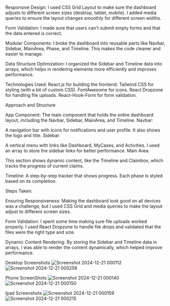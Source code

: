 Responsive Design:
I used CSS Grid Layout to make sure the dashboard adjusts to different screen sizes (desktop, tablet, mobile).
I added media queries to ensure the layout changes smoothly for different screen widths.

Form Validation:
I made sure that users can't submit empty forms and that the data entered is correct.

Modular Components:
I broke the dashboard into reusable parts like Navbar, Sidebar, MainArea, Phase, and Timeline. This makes the code cleaner and easier to manage.

Data Structure Optimization:
I organized the Sidebar and Timeline data into arrays, which helps in rendering elements more efficiently and improves performance.

Technologies Used:
React.js for building the frontend.
Tailwind CSS for styling (with a bit of custom CSS).
FontAwesome for icons.
React Dropzone for handling file uploads.
React-Hook-Form for form validation.

Approach and Structure

App Component:
The main component that holds the entire dashboard layout, including the Navbar, Sidebar, MainArea, and Timeline.
Navbar:

A navigation bar with icons for notifications and user profile. It also shows the logo and title.
Sidebar:

A vertical menu with links like Dashboard, MyCases, and Activities. I used an array to store the sidebar links for better performance.
Main Area:

This section shows dynamic content, like the Timeline and Claimbox, which tracks the progress of current claims.

Timeline:
A step-by-step tracker that shows progress. Each phase is styled based on its completion.

Steps Taken:

Ensuring Responsiveness:
Making the dashboard look good on all devices was a challenge, but I used CSS Grid and media queries to make the layout adjust to different screen sizes.

Form Validation:
I spent some time making sure file uploads worked properly. I used React Dropzone to handle file drops and validated that the files were the right type and size.

Dynamic Content Rendering:
By storing the Sidebar and Timeline data in arrays, I was able to render the content dynamically, which helped improve performance.

Desktop Screenshots
![Screenshot 2024-12-21 000112](https://github.com/user-attachments/assets/57883178-4e83-465f-be54-7a40c7dfef61)
![Screenshot 2024-12-21 000256](https://github.com/user-attachments/assets/65c4ce25-88ad-4264-86f4-a311c4f3fa26)

Phone ScreenShots
![Screenshot 2024-12-21 000140](https://github.com/user-attachments/assets/c7b13fdc-fad2-46d8-bb42-c7a56b18b5f5)
![Screenshot 2024-12-21 000150](https://github.com/user-attachments/assets/4f726778-a710-4b00-823e-2bb007e1d866)

Ipad Screenshots
![Screenshot 2024-12-21 000159](https://github.com/user-attachments/assets/065797bc-0f4d-460c-a2b9-1fc87b2ae6b4)
![Screenshot 2024-12-21 000215](https://github.com/user-attachments/assets/2ec3e454-8e17-4936-bdb0-9d5d854a6322)
